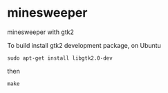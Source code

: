 # minesweeper
minesweeper with gtk2

To build install gtk2 development package, on Ubuntu
  
    sudo apt-get install libgtk2.0-dev
  
then 
  
    make

